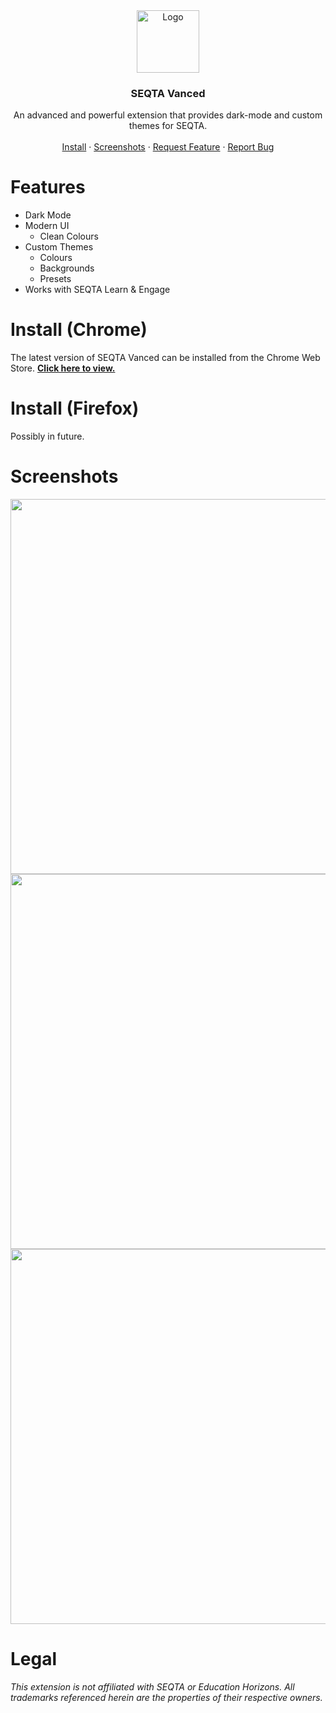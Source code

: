 
<div align="center">

  <a href="https://github.com/fnleaksandinfo/SEQTAVanced">
    <img src="https://github.com/fnleaksandinfo/SEQTAVanced/assets/47879795/2fa92f63-2421-4799-85c6-10cb394fc883" alt="Logo" width="100" height="100">
  </a>

  <h3 align="center">SEQTA Vanced</h3>

  <p align="center">
    An advanced and powerful extension that provides dark-mode and custom themes for SEQTA.
    <br />
    <br />
    <a href="#install-chrome">Install</a>
    ·
    <a href="#screenshots">Screenshots</a>
    ·
    <a href="https://github.com/fnleaksandinfo/SEQTAVanced/issues">Request Feature</a>
    ·
    <a href="https://github.com/fnleaksandinfo/SEQTAVanced/issues">Report Bug</a>
  </p>
</div>

# Features
  - Dark Mode
  - Modern UI
    - Clean Colours
  - Custom Themes
    - Colours
    - Backgrounds
    - Presets
  - Works with SEQTA Learn & Engage

# Install (Chrome)
The latest version of SEQTA Vanced can be installed from the Chrome Web Store. **[Click here to view.](https://chrome.google.com/webstore/detail/seqta-vanced/kekoobmbfdkempioiihnepdnapdpdaok)**

# Install (Firefox)
Possibly in future.

# Screenshots
<div align="center">
  <img src="https://github.com/fnleaksandinfo/SEQTAVanced/assets/47879795/8c4a0e02-f7fb-4ae7-873e-95c94b4b5b6f" width="600">
  <img src="https://github.com/fnleaksandinfo/SEQTAVanced/assets/47879795/7b6536c6-2250-4e6d-91ea-94aaa65caf45" width="600">
  <img src="https://github.com/fnleaksandinfo/SEQTAVanced/assets/47879795/c1faeb1c-3fcb-4950-ae87-e445a3913900" width="600">
</div>

# Legal
*This extension is not affiliated with SEQTA or Education Horizons. All trademarks referenced herein are the properties of their respective owners.*
